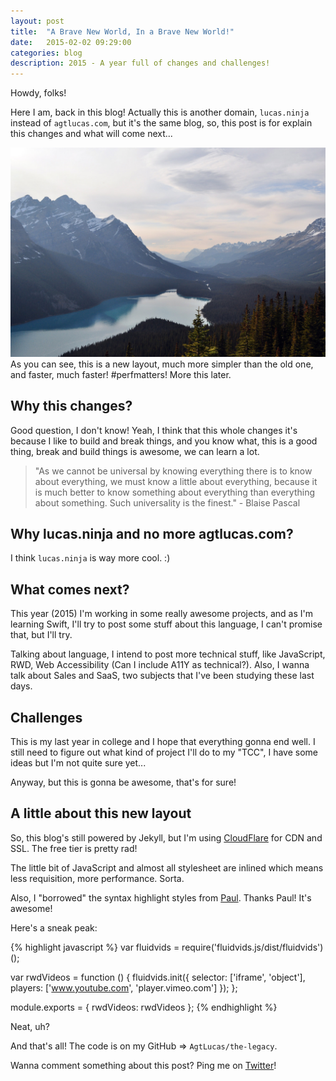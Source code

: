 ```yaml
---
layout: post
title:  "A Brave New World, In a Brave New World!"
date:   2015-02-02 09:29:00
categories: blog
description: 2015 - A year full of changes and challenges!
---
```


<div class="wrapper" markdown="1">
Howdy, folks!

Here I am, back in this blog! Actually this is another domain, `lucas.ninja` instead of `agtlucas.com`, but it's the same blog, so, this post is for explain this changes and what will come next...
</div>

<img src="/img/mountains.jpg" alt="Brave New World! Brave New Mountains!" title="Brave New World! Brave New Mountains!" />

<div class="wrapper" markdown="1">
As you can see, this is a new layout, much more simpler than the old one, and faster, much faster! #perfmatters! More this later.

## Why this changes?

Good question, I don't know! Yeah, I think that this whole changes it's because I like to build and break things, and you know what, this is a good thing, break and build things is awesome, we can learn a lot.

> "As we cannot be universal by knowing everything there is to know about everything, we must know a little about everything, because it is much better to know something about everything than everything about something. Such universality is the finest." - Blaise Pascal

## Why lucas.ninja and no more agtlucas.com?

I think `lucas.ninja` is way more cool. :)

## What comes next?

This year (2015) I'm working in some really awesome projects, and as I'm learning Swift, I'll try to post some stuff about this language, I can't promise that, but I'll try.

Talking about language, I intend to post more technical stuff, like JavaScript, RWD, Web Accessibility (Can I include A11Y as technical?). Also, I wanna talk about Sales and SaaS, two subjects that I've been studying these last days.

## Challenges

This is my last year in college and I hope that everything gonna end well. I still need to figure out what kind of project I'll do to my "TCC", I have some ideas but I'm not quite sure yet...

Anyway, but this is gonna be awesome, that's for sure!

## A little about this new layout

So, this blog's still powered by Jekyll, but I'm using <a href="https://www.cloudflare.com/" target="_blank">CloudFlare</a> for CDN and SSL. The free tier is pretty rad!

The little bit of JavaScript and almost all stylesheet are inlined which means less requisition, more performance. Sorta.

Also, I "borrowed" the syntax highlight styles from <a href="http://aerotwist.com/" target="_blank">Paul</a>. Thanks Paul! It's awesome!

Here's a sneak peak:

{% highlight javascript %}
var fluidvids = require('fluidvids.js/dist/fluidvids')();

var rwdVideos = function () {
  fluidvids.init({
    selector: ['iframe', 'object'],
    players: ['www.youtube.com', 'player.vimeo.com']
  });
};

module.exports = {
  rwdVideos: rwdVideos
};
{% endhighlight %}

Neat, uh?

And that's all! The code is on my GitHub => `AgtLucas/the-legacy`.

Wanna comment something about this post? Ping me on <a href="http://twitter.com/_agtlucas" target="_blank">Twitter</a>!
</div>

